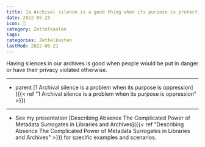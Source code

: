 ```yaml
---
title: 1a Archival silence is a good thing when its purpose is protection
date: 2022-05-25
icon: 🔖
category: Zettelkasten
tags:
categories: Zettelkasten
lastMod: 2022-06-21
---
```

Having silences in our archives is good when people would be put in danger or have their privacy violated otherwise.

-----

- parent [1 Archival silence is a problem when its purpose is oppression]({{< ref "1 Archival silence is a problem when its purpose is oppression" >}})

-----

- See my presentation [Describing Absence The Complicated Power of Metadata Surrogates in Libraries and Archives]({{< ref "Describing Absence The Complicated Power of Metadata Surrogates in Libraries and Archives" >}}) for specific examples and scenarios.
